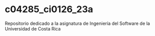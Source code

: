 # c04285_ci0126_23a
Repositorio dedicado a la asignatura de Ingeniería del Software de la Universidad de Costa Rica
